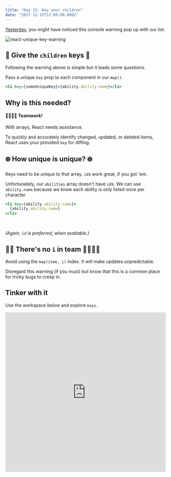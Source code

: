 ```yaml
---
title: "Day 15: Key your children"
date: "2017-12-15T12:00:00.000Z"
---
```


<div class="measure">

[Yesterday](/2017/14/), you might have noticed this console warning pop up with our list.

![react-unique-key-warning](/key-warning.png)

## 👶 Give the `children` keys 🔑

Following the warning above is simple but it leads some questions.

Pass a unique `key` prop to each component in our `map()`.

```jsx
<li key={someUniqueKey}>{ability.ability.name}</li>
```

## Why is this needed?

#### 👯‍♀️👯‍♂️ Teamwork!

With arrays, React needs assistance.

To quickly and accurately identify changed, updated, or deleted items, React uses your provided `key` for diffing.

## ❄️ How unique is unique? ❄️

Keys need to be unique to that array.
`id`s work great, if you got 'em.

Unfortunately, our `abilities` array doesn't have `id`s.
We can use `ability.name` because we know each ability is only listed once per character.

```jsx
<li key={ability.ability.name}>
  {ability.ability.name}
</li>
```
<br />

_(Again, `id` is preferred, when available.)_

## 🙅‍♂️ There's no `i` in team 👯‍♂️👯‍♀️

Avoid using the `map(item, i)` index.
It will make updates unpredictable.

Disregard this warning (if you must) but know that this is a common place for tricky bugs to creep in.

## Tinker with it

Use the workspace below and explore `keys`.

</div>

<iframe src="https://codesandbox.io/embed/q3qkpoz02w" style="width:100%; height:500px; border:0; border-radius: 4px; overflow:hidden;" sandbox="allow-modals allow-forms allow-popups allow-scripts allow-same-origin"></iframe>